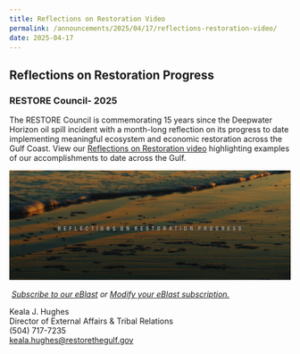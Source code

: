 ```yaml
---
title: Reflections on Restoration Video
permalink: /announcements/2025/04/17/reflections-restoration-video/
date: 2025-04-17
---
```


## Reflections on Restoration Progress
### RESTORE Council- 2025

The RESTORE Council is commemorating 15 years since the Deepwater Horizon oil spill incident with a month-long reflection on its progress to date implementing meaningful ecosystem and economic restoration across the Gulf Coast. View our [Reflections on Restoration video](https://vimeo.com/1076038604) highlighting examples of our accomplishments to date across the Gulf. 

![Reflections on Restoration video thumbnail photo](/img/ror-video-thumbnail.png) 

 [_Subscribe to our eBlast_](https://www.restorethegulf.gov/apps/eblast/Subscribe.aspx) *or* [_Modify your eBlast subscription._](https://www.restorethegulf.gov/apps/eblast/ModifyInformation.aspx)

Keala J. Hughes  
Director of External Affairs & Tribal Relations  
(504) 717-7235  
keala.hughes@restorethegulf.gov
